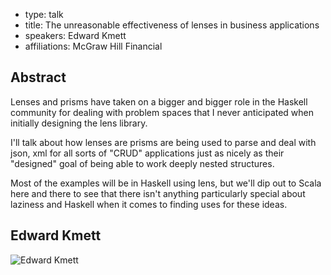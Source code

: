 - type: talk
- title: The unreasonable effectiveness of lenses in business applications 
- speakers: Edward Kmett 
- affiliations: McGraw Hill Financial

## Abstract 

Lenses and prisms have taken on a bigger and bigger role in the Haskell community for dealing with problem spaces that I never anticipated when initially designing the lens library.

I'll talk about how lenses are prisms are being used to parse and deal with json, xml for all sorts of "CRUD" applications just as nicely as their "designed" goal of being able to work deeply nested structures.

Most of the examples will be in Haskell using lens, but we'll dip out to Scala here and there to see that there isn't anything particularly special about laziness and Haskell when it comes to finding uses for these ideas.

## Edward Kmett 
<div class="row" media:type="text/omd">

<div class="medium-4 columns">
<img src="img/edward-kmett.jpg" alt="Edward Kmett"></img>
</div>
<div class="medium-8 columns" media:type="text/omd">
</div>

</div>
